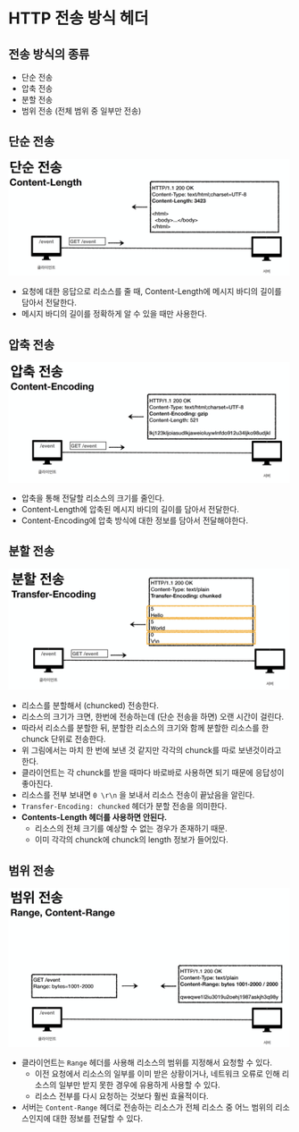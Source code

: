 # HTTP 전송 방식 헤더

## 전송 방식의 종류
- 단순 전송
- 압축 전송
- 분할 전송
- 범위 전송 (전체 범위 중 일부만 전송)


## 단순 전송
![](스크린샷%202022-04-25%20오후%2010.54.51.png)
- 요청에 대한 응답으로 리소스를 줄 때, Content-Length에 메시지 바디의 길이를 담아서 전달한다.
- 메시지 바디의 길이를 정확하게 알 수 있을 때만 사용한다.


## 압축 전송
![](스크린샷%202022-04-25%20오후%2010.56.42.png)
- 압축을 통해 전달할 리소스의 크기를 줄인다.
- Content-Length에 압축된 메시지 바디의 길이를 담아서 전달한다.
- Content-Encoding에 압축 방식에 대한 정보를 담아서 전달해야한다.


## 분할 전송
![](스크린샷%202022-04-25%20오후%2011.00.40.png)

- 리소스를 분할해서 (chuncked) 전송한다.
- 리소스의 크기가 크면, 한번에 전송하는데 (단순 전송을 하면) 오랜 시간이 걸린다.
- 따라서 리소스를 분할한 뒤, 분할한 리소스의 크기와 함께 분할한 리소스를 한 chunck 단위로 전송한다.
- 위 그림에서는 마치 한 번에 보낸 것 같지만 각각의 chunck를 따로 보낸것이라고 한다.
- 클라이언트는 각 chunck를 받을 때마다 바로바로 사용하면 되기 때문에 응답성이 좋아진다.
- 리소스를 전부 보내면 `0 \r\n` 을 보내서 리소스 전송이 끝났음을 알린다.
- `Transfer-Encoding: chuncked` 헤더가 분할 전송을 의미한다.
- **Contents-Length 헤더를 사용하면 안된다.**
	- 리소스의 전체 크기를 예상할 수 없는 경우가 존재하기 때문.
	- 이미 각각의 chunck에 chunck의 length 정보가 들어있다.

## 범위 전송
![](스크린샷%202022-04-25%20오후%2011.05.30.png)

- 클라이언트는 `Range` 헤더를 사용해 리소스의 범위를 지정해서 요청할 수 있다.
	- 이전 요청에서 리소스의 일부를 이미 받은 상황이거나, 네트워크 오류로 인해 리소스의 일부만 받지 못한 경우에 유용하게 사용할 수 있다.
	- 리소스 전부를 다시 요청하는 것보다 훨씬 효율적이다.
- 서버는 `Content-Range` 헤더로 전송하는 리소스가 전체 리소스 중 어느 범위의 리소스인지에 대한 정보를 전달할 수 있다.